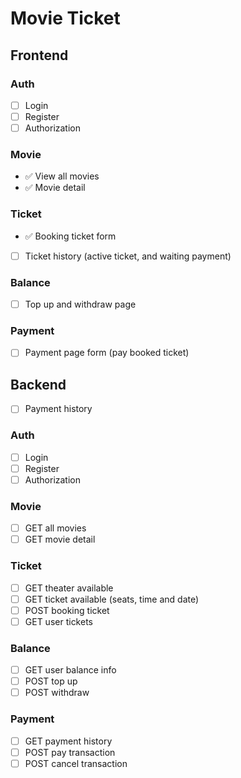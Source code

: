 # Movie Ticket

## Frontend

### Auth

- [ ] Login 
- [ ] Register
- [ ] Authorization

### Movie
- :white_check_mark: View all movies
- :white_check_mark: Movie detail

### Ticket
- :white_check_mark: Booking ticket form
- [ ] Ticket history (active ticket, and waiting payment)

### Balance
- [ ] Top up and withdraw page

### Payment
- [ ] Payment page form (pay booked ticket)


## Backend
- [ ] Payment history 

### Auth
- [ ] Login
- [ ] Register
- [ ] Authorization

### Movie
- [ ] GET all movies
- [ ] GET movie detail

### Ticket
- [ ] GET theater available
- [ ] GET ticket available (seats, time and date)
- [ ] POST booking ticket
- [ ] GET user tickets

### Balance
- [ ] GET user balance info 
- [ ] POST top up
- [ ] POST withdraw

### Payment
- [ ] GET payment history
- [ ] POST pay transaction
- [ ] POST cancel transaction
